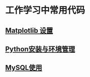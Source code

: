 
# 工作学习中常用代码

## [Matplotlib 设置](https://github.com/evanzhu2013/Code_snippets/blob/master/matplotlib.markdown)
## [Python安装与环境管理](https://github.com/evanzhu2013/Code_snippets/blob/master/Python%20envs.markdown)
## [MySQL使用](https://github.com/evanzhu2013/Code_snippets/blob/master/MySQL.markdown)
